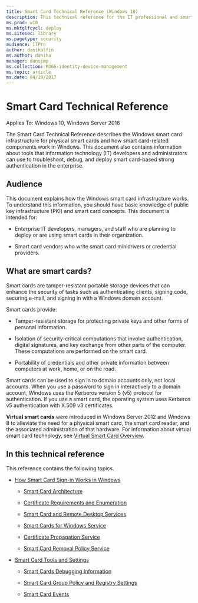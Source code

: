 ```yaml
---
title: Smart Card Technical Reference (Windows 10)
description: This technical reference for the IT professional and smart card developer describes the Windows smart card infrastructure for physical smart cards and how smart card-related components work in Windows.
ms.prod: w10
ms.mktglfcycl: deploy
ms.sitesec: library
ms.pagetype: security
audience: ITPro
author: danihalfin
ms.author: daniha
manager: dansimp
ms.collection: M365-identity-device-management
ms.topic: article
ms.date: 04/19/2017
---
```


# Smart Card Technical Reference

Applies To: Windows 10, Windows Server 2016

The Smart Card Technical Reference describes the Windows smart card infrastructure for physical smart cards and how smart card-related components work in Windows. This document also contains information about tools that information technology (IT) developers and administrators can use to troubleshoot, debug, and deploy smart card-based strong authentication in the enterprise.

## Audience

This document explains how the Windows smart card infrastructure works. To understand this information, you should have basic knowledge of public key infrastructure (PKI) and smart card concepts. This document is intended for:

-   Enterprise IT developers, managers, and staff who are planning to deploy or are using smart cards in their organization.

-   Smart card vendors who write smart card minidrivers or credential providers.

## What are smart cards?

Smart cards are tamper-resistant portable storage devices that can enhance the security of tasks such as authenticating clients, signing code, securing e-mail, and signing in with a Windows domain account.

Smart cards provide:

-   Tamper-resistant storage for protecting private keys and other forms of personal information.

-   Isolation of security-critical computations that involve authentication, digital signatures, and key exchange from other parts of the computer. These computations are performed on the smart card.

-   Portability of credentials and other private information between computers at work, home, or on the road.

Smart cards can be used to sign in to domain accounts only, not local accounts. When you use a password to sign in interactively to a domain account, Windows uses the Kerberos version 5 (v5) protocol for authentication. If you use a smart card, the operating system uses Kerberos v5 authentication with X.509 v3 certificates.

**Virtual smart cards** were introduced in Windows Server 2012 and Windows 8 to alleviate the need for a physical smart card, the smart card reader, and the associated administration of that hardware. For information about virtual smart card technology, see [Virtual Smart Card Overview](../virtual-smart-cards/virtual-smart-card-overview.md).

## In this technical reference

This reference contains the following topics.

-   [How Smart Card Sign-in Works in Windows](smart-card-how-smart-card-sign-in-works-in-windows.md)

    -   [Smart Card Architecture](smart-card-architecture.md)

    -   [Certificate Requirements and Enumeration](smart-card-certificate-requirements-and-enumeration.md)

    -   [Smart Card and Remote Desktop Services](smart-card-and-remote-desktop-services.md)

    -   [Smart Cards for Windows Service](smart-card-smart-cards-for-windows-service.md)

    -   [Certificate Propagation Service](smart-card-certificate-propagation-service.md)

    -   [Smart Card Removal Policy Service](smart-card-removal-policy-service.md)

-   [Smart Card Tools and Settings](smart-card-tools-and-settings.md)

    -   [Smart Cards Debugging Information](smart-card-debugging-information.md)

    -   [Smart Card Group Policy and Registry Settings](smart-card-group-policy-and-registry-settings.md)

    -   [Smart Card Events](smart-card-events.md)
